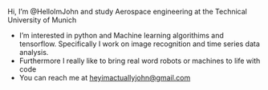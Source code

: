 Hi, I’m @HelloImJohn and study Aerospace engineering at the Technical University of Munich
- I’m interested in python and Machine learning algorithims and tensorflow. Specifically I work on image recognition and time series data analysis.
- Furthermore I really like to bring real word robots or machines to life with code 
- You can reach me at heyimactuallyjohn@gmail.com

